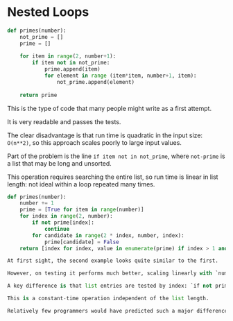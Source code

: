 # Nested Loops

```python
def primes(number):
    not_prime = []
    prime = []
    
    for item in range(2, number+1):
        if item not in not_prime:
            prime.append(item) 
            for element in range (item*item, number+1, item):
                not_prime.append(element)
    
    return prime
```

This is the type of code that many people might write as a first attempt.

It is very readable and passes the tests.

The clear disadvantage is that run time is quadratic in the input size: `O(n**2)`, so this approach scales poorly to large input values.

Part of the problem is the line `if item not in not_prime`, where `not-prime` is a list that may be long and unsorted.

This operation requires searching the entire list, so run time is linear in list length: not ideal within a loop repeated many times.

```python
def primes(number):
    number += 1
    prime = [True for item in range(number)]
    for index in range(2, number):
        if not prime[index]:
            continue
        for candidate in range(2 * index, number, index):
            prime[candidate] = False
    return [index for index, value in enumerate(prime) if index > 1 and value]

At first sight, the second example looks quite similar to the first.

However, on testing it performs much better, scaling linearly with `number` rather than quadratically.

A key difference is that list entries are tested by index: `if not prime[index]`. 

This is a constant-time operation independent of the list length.

Relatively few programmers would have predicted such a major difference just by looking at the code, so if performance matters we should always test, not guess.
